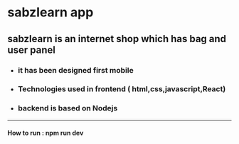 # sabzlearn app
## sabzlearn is an internet shop which has bag and user panel

+ ### it has been designed first mobile 
+ ### Technologies  used in  frontend ( html,css,javascript,React)
+ ### backend is based on  Nodejs

___

 #### How to run : npm run dev
